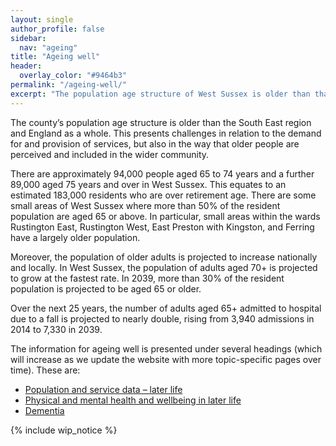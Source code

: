 ```yaml
---
layout: single
author_profile: false
sidebar:
  nav: "ageing"
title: "Ageing well"
header:
  overlay_color: "#9464b3"
permalink: "/ageing-well/"
excerpt: "The population age structure of West Sussex is older than that of the South East and England as a whole."
---
```

The county’s population age structure is older than the South East region and England as a whole. This presents challenges in relation to the demand for and provision of services, but also in the way that older people are perceived and included in the wider community.

There are approximately 94,000 people aged 65 to 74 years and a further 89,000 aged 75 years and over in West Sussex. This equates to an estimated 183,000 residents who are over retirement age. There are some small areas of West Sussex where more than 50% of the resident population are aged 65 or above. In particular, small areas within the wards Rustington East, Rustington West, East Preston with Kingston, and Ferring have a largely older population.

Moreover, the population of older adults is projected to increase nationally and locally. In West Sussex, the population of adults aged 70+ is projected to grow at the fastest rate. In 2039, more than 30% of the resident population is projected to be aged 65 or older.

Over the next 25 years, the number of adults aged 65+ admitted to hospital due to a fall is projected to nearly double, rising from 3,940 admissions in 2014 to 7,330 in 2039.

The information for ageing well is presented under several headings (which will increase as we update the website with more topic-specific pages over time). These are: 

* [Population and service data – later life](/ageing-well/population-data/)
* [Physical and mental health and wellbeing in later life](/ageing-well/physical-mental-health-later-life/)
* [Dementia](/ageing-well/dementia/)

{% include wip_notice %}
